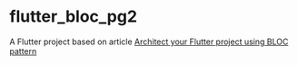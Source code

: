 # flutter_bloc_pg2

A Flutter project based on article [Architect your Flutter project using BLOC pattern](https://medium.com/codechai/architecting-your-flutter-project-bd04e144a8f1)
